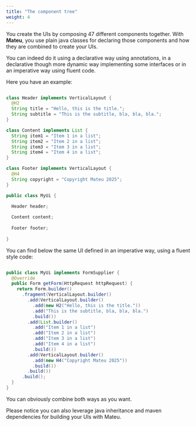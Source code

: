 ```yaml
---
title: "The component tree"
weight: 4
---
```


You create the UIs by composing 47 different components together. With **Mateu**, you use plain java classes for declaring those components and how they are combined to create your UIs.

You can indeed do it using a declarative way using annotations, in a declarative though more dynamic way implementing some interfaces or in an imperative way using fluent code.  

Here you have an example:

```java

class Header implements VerticalLayout {
  @H2
  String title = "Hello, this is the title.";
  String subtitle = "This is the subtitle, bla, bla, bla.";
}

class Content implements List {
  String item1 = "Item 1 in a list";
  String item2 = "Item 2 in a list";
  String item3 = "Item 3 in a list";
  String item4 = "Item 4 in a list";
}

class Footer implements VerticalLayout {
  @H4
  String copyright = "Copyright Mateu 2025";
}

public class MyUi {

  Header header;
  
  Content content;
  
  Footer footer;
  
}


```

You can find below the same UI defined in an imperative way, using a fluent style code:

```java

public class MyUi implements FormSupplier {
  @Override
  public Form getForm(HttpRequest httpRequest) {
    return Form.builder()
      .fragment(VerticalLayout.builder()
        .add(VerticalLayout.builder()
          .add(new H2("Hello, this is the title."))
          .add("This is the subtitle, bla, bla, bla.")
          .build())
        .add(List.builder()
          .add("Item 1 in a list")
          .add("Item 2 in a list")
          .add("Item 3 in a list")
          .add("Item 4 in a list")
          .build())
        .add(VerticalLayout.builder()
          .add(new H4("Copyright Mateu 2025"))
          .build())
        .build())
      .build();
  }
}

```

You can obviously combine both ways as you want.

Please notice you can also leverage java inheritance and maven dependencies for building your UIs with Mateu.
